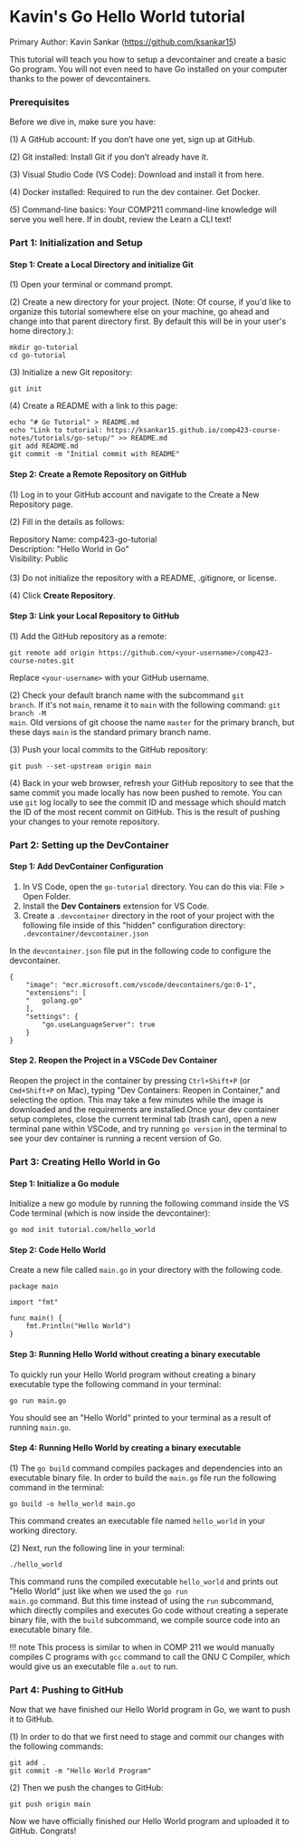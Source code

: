 # Kavin's Go Hello World tutorial

Primary Author: Kavin Sankar (https://github.com/ksankar15)

This tutorial will teach you how to setup a devcontainer and create a basic Go program. You will not even need to have Go installed on your computer thanks to the power of devcontainers.

<h3><strong>Prerequisites</strong></h3>

Before we dive in, make sure you have:

(1) A GitHub account: If you don’t have one yet, sign up at GitHub.

(2) Git installed: Install Git if you don’t already have it.

(3) Visual Studio Code (VS Code): Download and install it from here.

(4) Docker installed: Required to run the dev container. Get Docker.

(5) Command-line basics: Your COMP211 command-line knowledge will serve you well here. If in doubt, review the Learn a CLI text!

<h3><strong>Part 1: Initialization and Setup</strong></h3>

<h4><strong>Step 1: Create a Local Directory and initialize Git</strong></h4>

(1) Open your terminal or command prompt.

(2) Create a new directory for your project. (Note: Of course, if you'd like to organize this tutorial somewhere else on your machine, go ahead and change into that parent directory first. By default this will be in your user's home directory.):

    mkdir go-tutorial
    cd go-tutorial

(3) Initialize a new Git repository:

    git init

(4) Create a README with a link to this page:

    echo "# Go Tutorial" > README.md
    echo "Link to tutorial: https://ksankar15.github.io/comp423-course-notes/tutorials/go-setup/" >> README.md
    git add README.md
    git commit -m "Initial commit with README"

<h4><strong>Step 2: Create a Remote Repository on GitHub</strong></h4>

(1) Log in to your GitHub account and navigate to the Create a New Repository page.

(2) Fill in the details as follows:

Repository Name: comp423-go-tutorial<br>
Description: "Hello World in Go"<br>
Visibility: Public<br>
<br>
(3) Do not initialize the repository with a README, .gitignore, or license.

(4) Click <strong>Create Repository</strong>.

<h4><strong>Step 3: Link your Local Repository to GitHub</strong></h4>

(1) Add the GitHub repository as a remote:

    git remote add origin https://github.com/<your-username>/comp423-course-notes.git

Replace <code>&lt;your-username&gt;</code> with your GitHub username.

(2) Check your default branch name with the subcommand <code>git branch</code>. If it's not <code>main</code>, rename it to <code>main</code> with the following command: <code>git branch -M main</code>. Old versions of git choose the name <code>master</code> for the primary branch, but these days <code>main</code> is the standard primary branch name.

(3) Push your local commits to the GitHub repository:

    git push --set-upstream origin main

(4) Back in your web browser, refresh your GitHub repository to see that the same commit you made locally has now been pushed to remote. You can use <code>git</code> log locally to see the commit ID and message which should match the ID of the most recent commit on GitHub. This is the result of pushing your changes to your remote repository.

<h3><strong>Part 2: Setting up the DevContainer</strong></h3>

<h4><strong>Step 1: Add DevContainer Configuration</strong></h4>

<ol>
    <li>In VS Code, open the <code>go-tutorial</code> directory. You can do this via: File > Open Folder.</li>
    <li>Install the <strong>Dev Containers</strong> extension for VS Code.</li>
    <li>Create a <code>.devcontainer</code> directory in the root of your project with the following file inside of this "hidden" configuration directory:</li>
    <code>.devcontainer/devcontainer.json</code>
</ol>

In the <code>devcontainer.json</code> file put in the following code to configure the devcontainer.

    {
        "image": "mcr.microsoft.com/vscode/devcontainers/go:0-1",
        "extensions": [
        "   golang.go"
        ],
        "settings": {
            "go.useLanguageServer": true
        }
    }

<h4><strong>Step 2. Reopen the Project in a VSCode Dev Container</strong></h4>
Reopen the project in the container by pressing <code>Ctrl+Shift+P</code> (or <code>Cmd+Shift+P</code> on Mac), typing "Dev Containers: Reopen in Container," and selecting the option. This may take a few minutes while the image is downloaded and the requirements are installed.Once your dev container setup completes, close the current terminal tab (trash can), open a new terminal pane within VSCode, and try running <code>go version</code> in the terminal to see your dev container is running a recent version of Go.

<h3><strong>Part 3: Creating Hello World in Go</strong></h3>

<h4><strong>Step 1: Initialize a Go module</strong></h4>

Initialize a new go module by running the following command inside the VS Code terminal (which is now inside the devcontainer):

    go mod init tutorial.com/hello_world

<h4><strong>Step 2: Code Hello World</strong></h4>

Create a new file called <code>main.go</code> in your directory with the following code.

    package main

    import "fmt"

    func main() {
        fmt.Println("Hello World")
    }

<h4><strong>Step 3: Running Hello World without creating a binary executable</strong></h4>

To quickly run your Hello World program without creating a binary executable type the following command in your terminal:

    go run main.go

You should see an "Hello World" printed to your terminal as a result of running <code>main.go</code>.

<h4><strong>Step 4: Running Hello World by creating a binary executable</strong></h4>

(1) The <code>go build</code> command compiles packages and dependencies into an executable binary file. In order to build the <code>main.go</code> file run the following command in the terminal:

    go build -o hello_world main.go

This command creates an executable file named <code>hello_world</code> in your working directory.

(2) Next, run the following line in your terminal:

    ./hello_world
    
This command runs the compiled executable <code>hello_world</code> and prints out "Hello World" just like when we used the <code>go run main.go</code> command. But this time instead of using the <code>run</code> subcommand, which directly compiles and executes Go code without creating a seperate binary file, with the <code>build</code> subcommand, we compile source code into an executable binary file.

!!! note 
     This process is similar to when in COMP 211 we would manually compiles C programs with <code>gcc</code> command to call the GNU C Compiler, which would give us an executable file <code>a.out</code> to run.


<h3><strong>Part 4: Pushing to GitHub</strong></h3>

Now that we have finished our Hello World program in Go, we want to push it to GitHub.

(1) In order to do that we first need to stage and commit our changes with the following commands:

    git add .
    git commit -m "Hello World Program"

(2) Then we push the changes to GitHub:

    git push origin main

Now we have officially finished our Hello World program and uploaded it to GitHub. Congrats!